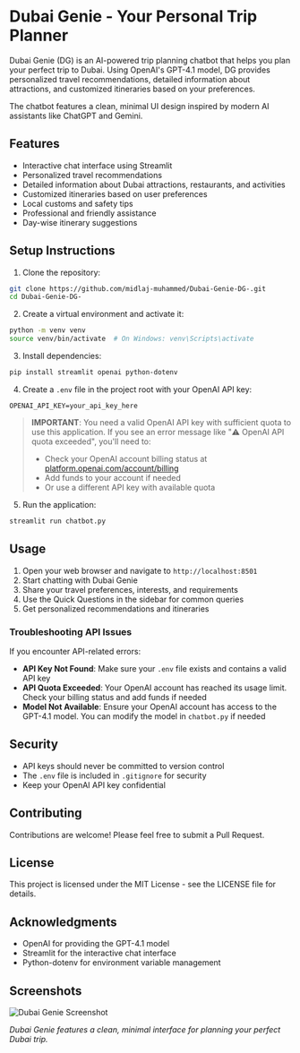 # Dubai Genie - Your Personal Trip Planner

Dubai Genie (DG) is an AI-powered trip planning chatbot that helps you plan your perfect trip to Dubai. Using OpenAI's GPT-4.1 model, DG provides personalized travel recommendations, detailed information about attractions, and customized itineraries based on your preferences.

The chatbot features a clean, minimal UI design inspired by modern AI assistants like ChatGPT and Gemini.

## Features

- Interactive chat interface using Streamlit
- Personalized travel recommendations
- Detailed information about Dubai attractions, restaurants, and activities
- Customized itineraries based on user preferences
- Local customs and safety tips
- Professional and friendly assistance
- Day-wise itinerary suggestions

## Setup Instructions

1. Clone the repository:
```bash
git clone https://github.com/midlaj-muhammed/Dubai-Genie-DG-.git
cd Dubai-Genie-DG-
```

2. Create a virtual environment and activate it:
```bash
python -m venv venv
source venv/bin/activate  # On Windows: venv\Scripts\activate
```

3. Install dependencies:
```bash
pip install streamlit openai python-dotenv
```

4. Create a `.env` file in the project root with your OpenAI API key:
```
OPENAI_API_KEY=your_api_key_here
```

   > **IMPORTANT**: You need a valid OpenAI API key with sufficient quota to use this application. If you see an error message like "⚠️ OpenAI API quota exceeded", you'll need to:
   > - Check your OpenAI account billing status at [platform.openai.com/account/billing](https://platform.openai.com/account/billing)
   > - Add funds to your account if needed
   > - Or use a different API key with available quota

5. Run the application:
```bash
streamlit run chatbot.py
```

## Usage

1. Open your web browser and navigate to `http://localhost:8501`
2. Start chatting with Dubai Genie
3. Share your travel preferences, interests, and requirements
4. Use the Quick Questions in the sidebar for common queries
5. Get personalized recommendations and itineraries

### Troubleshooting API Issues

If you encounter API-related errors:

- **API Key Not Found**: Make sure your `.env` file exists and contains a valid API key
- **API Quota Exceeded**: Your OpenAI account has reached its usage limit. Check your billing status and add funds if needed
- **Model Not Available**: Ensure your OpenAI account has access to the GPT-4.1 model. You can modify the model in `chatbot.py` if needed

## Security

- API keys should never be committed to version control
- The `.env` file is included in `.gitignore` for security
- Keep your OpenAI API key confidential

## Contributing

Contributions are welcome! Please feel free to submit a Pull Request.

## License

This project is licensed under the MIT License - see the LICENSE file for details.

## Acknowledgments

- OpenAI for providing the GPT-4.1 model
- Streamlit for the interactive chat interface
- Python-dotenv for environment variable management

## Screenshots

![Dubai Genie Screenshot](https://images.unsplash.com/photo-1512453979798-5ea266f8880c?ixlib=rb-4.0.3&ixid=M3wxMjA3fDB8MHxwaG90by1wYWdlfHx8fGVufDB8fHx8fA%3D%3D&auto=format&fit=crop&w=500&q=80)

*Dubai Genie features a clean, minimal interface for planning your perfect Dubai trip.*
